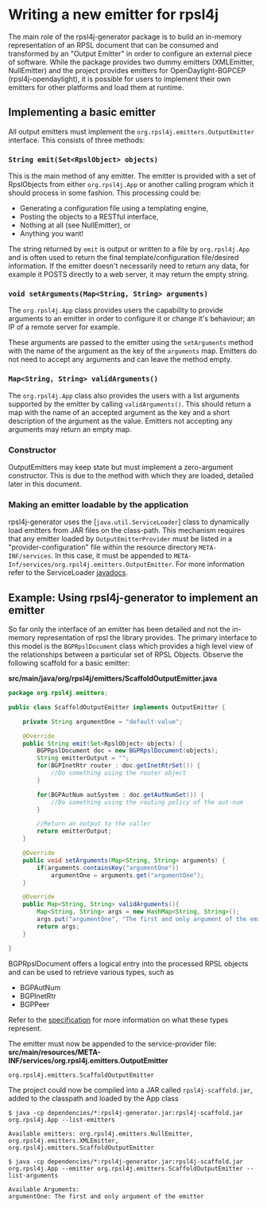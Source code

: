 # Writing a new emitter for rpsl4j
The main role of the rpsl4j-generator package is to build an in-memory representation of an RPSL document that can be consumed and transformed by an "Output Emitter" in order to configure an external piece of software.
While the package provides two dummy emitters (XMLEmitter, NullEmitter) and the project provides emitters for OpenDaylight-BGPCEP (rpsl4j-opendaylight), it is possible for users to implement their own emitters for other platforms and load them at runtime.

## Implementing a basic emitter
All output emitters must implement the `org.rpsl4j.emitters.OutputEmitter` interface.
This consists of three methods:

### `String emit(Set<RpslObject> objects)`
This is the main method of any emitter.
The emitter is provided with a set of RpslObjects from either `org.rpsl4j.App` or another calling program which it should process in some fashion.
This processing could be:

 + Generating a configuration file using a templating engine,
 + Posting the objects to a RESTful interface,
 + Nothing at all (see NullEmitter), or
 + Anything you want!

The string returned by `emit` is output or written to a file by `org.rpsl4j.App` and is often used to return the final template/configuration file/desired information.
 If the emitter doesn't necessarily need to return any data, for example it POSTS directly to a web server, it may return the empty string.

### `void setArguments(Map<String, String> arguments)`
The `org.rpsl4j.App` class provides users the capability to provide arguments to an emitter in order to configure it or change it's behaviour; an IP of a remote server for example.

These arguments are passed to the emitter using the `setArguments` method with the name of the argument as the key of the `arguments` map.
Emitters do not need to accept any arguments and can leave the method empty.

### `Map<String, String> validArguments()`
The `org.rpsl4j.App` class also provides the users with a list arguments supported by the emitter by calling `validArguments()`.
This should return a map with the name of an accepted argument as the key and a short description of the argument as the value.
Emitters not accepting any arguments may return an empty map.

### Constructor
OutputEmitters may keep state but must implement a zero-argument constructor.
This is due to the method with which they are loaded, detailed later in this document.

### Making an emitter loadable by the application
rpsl4j-generator uses the [`java.util.ServiceLoader`] class to dynamically load emitters from JAR files on the class-path.
This mechanism requires that any emitter loaded by `OutputEmitterProvider` must be listed in a "provider-configuration" file within the resource directory `META-INF/services`.
In this case, it must be appended to `META-Inf/services/org.rpsl4j.emitters.OutputEmitter`.
For more information refer to the ServiceLoader [javadocs](https://docs.oracle.com/javase/8/docs/api/java/util/ServiceLoader.html).

## Example: Using rpsl4j-generator to implement an emitter
So far only the interface of an emitter has been detailed and not the in-memory representation of rpsl the library provides.
The primary interface to this model is the `BGPRpslDocument` class which provides a high level view of the relationships between a particular set of RPSL Objects.
Observe the following scaffold for a basic emitter:

__src/main/java/org/rpsl4j/emitters/ScaffoldOutputEmitter.java__
```java
package org.rpsl4j.emitters;

public class ScaffoldOutputEmitter implements OutputEmitter {

    private String argumentOne = "default-value";

	@Override
	public String emit(Set<RpslObject> objects) {
		BGPRpslDocument doc = new BGPRpslDocument(objects);
        String emitterOutput = "";
        for(BGPInetRtr router : doc.getInetRtrSet()) {
            //Do something using the router object
        }

        for(BGPAutNum autSystem : doc.getAutNumSet()) {
            //Do something using the routing policy of the aut-num
        }

        //Return an output to the caller
        return emitterOutput;
	}

	@Override
	public void setArguments(Map<String, String> arguments) {
        if(arguments.containsKey("argumentOne"))
            argumentOne = arguments.get("argumentOne");
	}

	@Override
	public Map<String, String> validArguments(){
		Map<String, String> args = new HashMap<String, String>();
        args.put("argumentOne", "The first and only argument of the emitter");
        return args;
	}

}
```

BGPRpslDocument offers a logical entry into the processed RPSL objects
and can be used to retrieve various types, such as

 + BGPAutNum
 + BGPInetRtr
 + BGPPeer

Refer to the [specification](specification.md) for more information on what these types represent.

The emitter must now be appended to the service-provider file:
__src/main/resources/META-INF/services/org.rpsl4j.emitters.OutputEmitter__
```
org.rpsl4j.emitters.ScaffoldOutputEmitter
```

The project could now be compiled into a JAR called `rpsl4j-scaffold.jar`, added to the classpath and loaded by the App class

```
$ java -cp dependencies/*:rpsl4j-generator.jar:rpsl4j-scaffold.jar org.rpsl4j.App --list-emitters

Available emitters: org.rpsl4j.emitters.NullEmitter, org.rpsl4j.emitters.XMLEmitter, org.rpsl4j.emitters.ScaffoldOutputEmitter

$ java -cp dependencies/*:rpsl4j-generator.jar:rpsl4j-scaffold.jar org.rpsl4j.App --emitter org.rpsl4j.emitters.ScaffoldOutputEmitter --list-arguments

Available Arguments:
argumentOne: The first and only argument of the emitter
```
